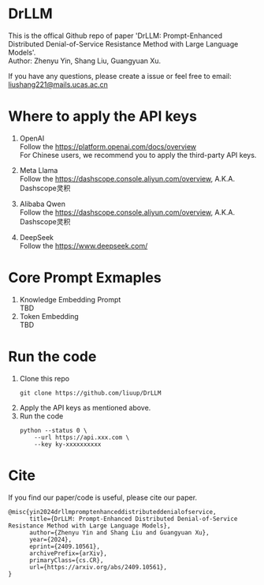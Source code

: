 # DrLLM
This is the offical Github repo of paper 'DrLLM: Prompt-Enhanced Distributed Denial-of-Service Resistance Method with Large Language Models'.  
Author: Zhenyu Yin, Shang Liu, Guangyuan Xu.  

If you have any questions, please create a issue or feel free to email: liushang221@mails.ucas.ac.cn

# Where to apply the API keys

1. OpenAI  
Follow the https://platform.openai.com/docs/overview  
For Chinese users, we recommend you to apply the third-party API keys.

2. Meta Llama  
Follow the https://dashscope.console.aliyun.com/overview, A.K.A. Dashscope灵积

2. Alibaba Qwen  
Follow the https://dashscope.console.aliyun.com/overview, A.K.A. Dashscope灵积

3. DeepSeek  
Follow the https://www.deepseek.com/

# Core Prompt Exmaples
1. Knowledge Embedding Prompt  
TBD
1. Token Embedding  
TBD

# Run the code
1. Clone this repo  
    ```
    git clone https://github.com/liuup/DrLLM
    ```
2. Apply the API keys as mentioned above.
3. Run the code  
    ```
    python --status 0 \
        --url https://api.xxx.com \
        --key ky-xxxxxxxxxx
    ```

# Cite
If you find our paper/code is useful, please cite our paper.
```
@misc{yin2024drllmpromptenhanceddistributeddenialofservice,
      title={DrLLM: Prompt-Enhanced Distributed Denial-of-Service Resistance Method with Large Language Models}, 
      author={Zhenyu Yin and Shang Liu and Guangyuan Xu},
      year={2024},
      eprint={2409.10561},
      archivePrefix={arXiv},
      primaryClass={cs.CR},
      url={https://arxiv.org/abs/2409.10561}, 
}
```
